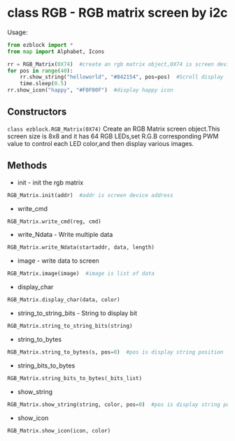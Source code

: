 # class RGB - RGB matrix screen by i2c

Usage:
```python
from ezblock import *
from map import Alphabet, Icons

rr = RGB_Matrix(0X74)  #create an rgb matrix object,0X74 is screen device address
for pos in range(40):
    rr.show_string("helloworld", "#842154", pos=pos)  #Scroll display 'hello world','#842154' Corresponding R.G.B color and pos is display string position
    time.sleep(0.5)
rr.show_icon("happy", "#F0F00F")  #display happy icon
```

## Constructors
```class ezblock.RGB_Matrix(0X74)```
Create an RGB Matrix screen object.This screen size is 8x8 and it has 64 RGB LEDs,set R.G.B corresponding PWM value to control each LED color,and then display various images.

## Methods
- init - init the rgb matrix
```python
RGB_Matrix.init(addr)  #addr is screen device address
```
- write_cmd
```python
RGB_Matrix.write_cmd(reg, cmd)
```
- write_Ndata - Write multiple data
```python
RGB_Matrix.write_Ndata(startaddr, data, length)
```
- image - write data to screen
```python
RGB_Matrix.image(image)  #image is list of data
```
- display_char
```python
RGB_Matrix.display_char(data, color)
```
- string_to_string_bits - String to display bit
```python
RGB_Matrix.string_to_string_bits(string)
```
- string_to_bytes
```python
RGB_Matrix.string_to_bytes(s, pos=0)  #pos is display string position
```
- string_bits_to_bytes
```python
RGB_Matrix.string_bits_to_bytes(_bits_list)
```
- show_string
```python
RGB_Matrix.show_string(string, color, pos=0)  #pos is display string position
```
- show_icon
```python
RGB_Matrix.show_icon(icon, color)
```

